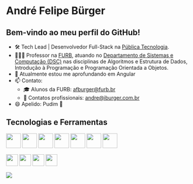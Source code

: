 # André Felipe Bürger
## Bem-vindo ao meu perfil do GitHub!

- 🛠️ Tech Lead | Desenvolvedor Full-Stack na [Pública Tecnologia](https://publicatecnologia.com.br/).
- 👨🏼‍🏫 Professor na [FURB](https://www.furb.br/pt), atuando no [Departamento de Sistemas e Computação (DSC)](https://dsc.furb.br/) nas disciplinas de Algoritmos e Estrutura de Dados, Introdução à Programação e Programação Orientada a Objetos.
- 🌱 Atualmente estou me aprofundando em Angular
- 📫 Contato:
  - 🎓 Alunos da FURB: afburger@furb.br
  - 💼 Contatos profissionais: andre@iburger.com.br
- 😄 Apelido: Pudim 🍮

## Tecnologias e Ferramentas
<img src="https://cdn.jsdelivr.net/gh/devicons/devicon/icons/java/java-original.svg" width="40" height="40" /> <img src="https://cdn.jsdelivr.net/gh/devicons/devicon/icons/spring/spring-original.svg" width="40" height="40" /> <img src="https://cdn.jsdelivr.net/gh/devicons/devicon/icons/mysql/mysql-original.svg" width="40" height="40" /> <img src="https://cdn.jsdelivr.net/gh/devicons/devicon/icons/postgresql/postgresql-original.svg" width="40" height="40" /> <img src="https://cdn.jsdelivr.net/gh/devicons/devicon/icons/gitlab/gitlab-original.svg" width="40" height="40" /> <img src="https://cdn.jsdelivr.net/gh/devicons/devicon/icons/jenkins/jenkins-original.svg" width="40" height="40" /> <img src="https://cdn.jsdelivr.net/gh/devicons/devicon/icons/jira/jira-original.svg" width="40" height="40" />

<img src="https://cdn.jsdelivr.net/gh/devicons/devicon/icons/wordpress/wordpress-plain.svg" width="32" height="32" /> <img src="https://cdn.jsdelivr.net/gh/devicons/devicon/icons/photoshop/photoshop-original.svg" width="32" height="32" /> <img src="https://cdn.jsdelivr.net/gh/devicons/devicon/icons/premierepro/premierepro-original.svg" width="32" height="32" /> <img src="https://cdn.jsdelivr.net/gh/devicons/devicon/icons/illustrator/illustrator-line.svg" width="32" height="32" /> 


<div>
<a href="https://github.com/afburger">
<img src="https://github-readme-stats.vercel.app/api/top-langs/?username=afburger&layout=compact&langs_count=8&theme=github_dark"/>
<div>
<!--
  <img loading="lazy" height="180em" src="https://github-readme-stats.vercel.app/api?username=afburger&show_icons=true&theme=dracula&include_all_commits=true&count_private=true"/>
-->
